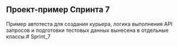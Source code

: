 ## Проект-пример Спринта 7

Пример автотеста для создания курьера,
логика выполнения API запросов и подготовки тестовых данных вынесена в отдельные классы.#   S p r i n t _ 7  
 